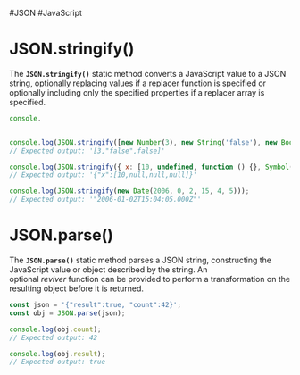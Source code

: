 #JSON #JavaScript 
# JSON.stringify()
The **`JSON.stringify()`** static method converts a JavaScript value to a JSON string, optionally replacing values if a replacer function is specified or optionally including only the specified properties if a replacer array is specified.

```js
console.


console.log(JSON.stringify([new Number(3), new String('false'), new Boolean(false)]));
// Expected output: '[3,"false",false]'

console.log(JSON.stringify({ x: [10, undefined, function () {}, Symbol('')] }));
// Expected output: '{"x":[10,null,null,null]}'

console.log(JSON.stringify(new Date(2006, 0, 2, 15, 4, 5)));
// Expected output: '"2006-01-02T15:04:05.000Z"'
```


# JSON.parse()

The **`JSON.parse()`** static method parses a JSON string, constructing the JavaScript value or object described by the string. An optional _reviver_ function can be provided to perform a transformation on the resulting object before it is returned.

```js
const json = '{"result":true, "count":42}';
const obj = JSON.parse(json);

console.log(obj.count);
// Expected output: 42

console.log(obj.result);
// Expected output: true
```